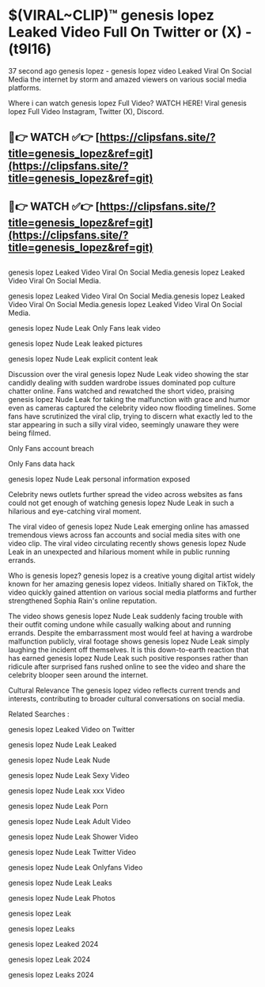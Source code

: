 # $(VIRAL~CLIP)™ genesis lopez Leaked Video Full On Twitter or (X) -(t9l16)
37 second ago genesis lopez - genesis lopez video Leaked Viral On Social Media the internet by storm and amazed viewers on various social media platforms.

Where i can watch genesis lopez Full Video? WATCH HERE! Viral genesis lopez Full Video Instagram, Twitter (X), Discord.

## 🔴👉 WATCH ✅👉 [https://clipsfans.site/?title=genesis_lopez&ref=git](https://clipsfans.site/?title=genesis_lopez&ref=git)
## 🔴👉 WATCH ✅👉 [https://clipsfans.site/?title=genesis_lopez&ref=git](https://clipsfans.site/?title=genesis_lopez&ref=git)
##
genesis lopez Leaked Video Viral On Social Media.genesis lopez Leaked Video Viral On Social Media.

genesis lopez Leaked Video Viral On Social Media.genesis lopez Leaked Video Viral On Social Media.genesis lopez Leaked Video Viral On Social Media.

genesis lopez Nude Leak Only Fans leak video

genesis lopez Nude Leak leaked pictures

genesis lopez Nude Leak explicit content leak

Discussion over the viral genesis lopez Nude Leak video showing the star candidly dealing with sudden wardrobe issues dominated pop culture chatter online. Fans watched and rewatched the short video, praising genesis lopez Nude Leak for taking the malfunction with grace and humor even as cameras captured the celebrity video now flooding timelines. Some fans have scrutinized the viral clip, trying to discern what exactly led to the star appearing in such a silly viral video, seemingly unaware they were being filmed.


Only Fans account breach

Only Fans data hack

genesis lopez Nude Leak personal information exposed

Celebrity news outlets further spread the video across websites as fans could not get enough of watching genesis lopez Nude Leak in such a hilarious and eye-catching viral moment.


The viral video of genesis lopez Nude Leak emerging online has amassed tremendous views across fan accounts and social media sites with one video clip. The viral video circulating recently shows genesis lopez Nude Leak in an unexpected and hilarious moment while in public running errands.


Who is genesis lopez? genesis lopez is a creative young digital artist widely known for her amazing genesis lopez videos. Initially shared on TikTok, the video quickly gained attention on various social media platforms and further strengthened Sophia Rain's online reputation.

The video shows genesis lopez Nude Leak suddenly facing trouble with their outfit coming undone while casually walking about and running errands. Despite the embarrassment most would feel at having a wardrobe malfunction publicly, viral footage shows genesis lopez Nude Leak simply laughing the incident off themselves. It is this down-to-earth reaction that has earned genesis lopez Nude Leak such positive responses rather than ridicule after surprised fans rushed online to see the video and share the celebrity blooper seen around the internet.

Cultural Relevance The genesis lopez video reflects current trends and interests, contributing to broader cultural conversations on social media.

Related Searches :

genesis lopez Leaked Video on Twitter

genesis lopez Nude Leak Leaked

genesis lopez Nude Leak Nude

genesis lopez Nude Leak Sexy Video

genesis lopez Nude Leak xxx Video

genesis lopez Nude Leak Porn

genesis lopez Nude Leak Adult Video

genesis lopez Nude Leak Shower Video

genesis lopez Nude Leak Twitter Video

genesis lopez Nude Leak Onlyfans Video

genesis lopez Nude Leak Leaks

genesis lopez Nude Leak Photos

genesis lopez Leak

genesis lopez Leaks

genesis lopez Leaked 2024

genesis lopez Leak 2024

genesis lopez Leaks 2024
